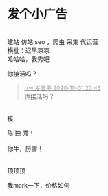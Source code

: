 # 发个小广告


<br />
建站 仿站 seo ，爬虫 采集 代运营<br />
横批：迟早凉凉<br />
哈哈哈，我秀吧

你接活吗？

<div class="quote"><blockquote><font size="2"><a href="https://www.hostloc.com/forum.php?mod=redirect&amp;goto=findpost&amp;pid=9381992&amp;ptid=760711" target="_blank"><font color="#999999">rrw 发表于 2020-10-31 20:46</font></a></font><br />
你接活吗？</blockquote></div><br />
接

陈 独 秀！<br />
<br />
你牛，厉害！<br />
<br />
<img src="static/image/smiley/default/lol.gif" smilieid="12" border="0" alt="" /><img src="static/image/smiley/default/lol.gif" smilieid="12" border="0" alt="" /><img src="static/image/smiley/default/lol.gif" smilieid="12" border="0" alt="" />

顶顶顶

我mark一下，价格如何
